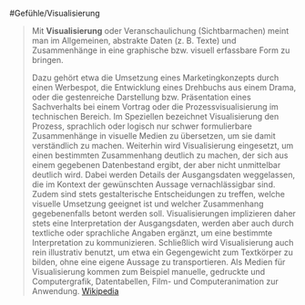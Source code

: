 #Gefühle/Visualisierung
> Mit **Visualisierung** oder Veranschaulichung (Sichtbarmachen) meint man im Allgemeinen, abstrakte Daten (z. B. Texte) und Zusammenhänge in eine graphische bzw. visuell erfassbare Form zu bringen.
>
> Dazu gehört etwa die Umsetzung eines Marketingkonzepts durch einen Werbespot, die Entwicklung eines Drehbuchs aus einem Drama, oder die gestenreiche Darstellung bzw. Präsentation eines Sachverhalts bei einem Vortrag oder die Prozessvisualisierung im technischen Bereich. Im Speziellen bezeichnet Visualisierung den Prozess, sprachlich oder logisch nur schwer formulierbare Zusammenhänge in visuelle Medien zu übersetzen, um sie damit verständlich zu machen. Weiterhin wird Visualisierung eingesetzt, um einen bestimmten Zusammenhang deutlich zu machen, der sich aus einem gegebenen Datenbestand ergibt, der aber nicht unmittelbar deutlich wird.
> Dabei werden Details der Ausgangsdaten weggelassen, die im Kontext der gewünschten Aussage vernachlässigbar sind. Zudem sind stets gestalterische Entscheidungen zu treffen, welche visuelle Umsetzung geeignet ist und welcher Zusammenhang gegebenenfalls betont werden soll. Visualisierungen implizieren daher stets eine Interpretation der Ausgangsdaten, werden aber auch durch textliche oder sprachliche Angaben ergänzt, um eine bestimmte Interpretation zu kommunizieren. Schließlich wird Visualisierung auch rein illustrativ benutzt, um etwa ein Gegengewicht zum Textkörper zu bilden, ohne eine eigene Aussage zu transportieren.
> Als Medien für Visualisierung kommen zum Beispiel manuelle, gedruckte und Computergrafik, Datentabellen, Film- und Computeranimation zur Anwendung.
> [Wikipedia](https://de.wikipedia.org/wiki/Visualisierung)